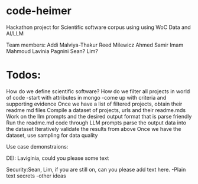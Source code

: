 # code-heimer
Hackathon project for Scientific software corpus using using WoC Data and AI/LLM

Team members: 
Addi Malviya-Thakur
Reed Milewicz
Ahmed Samir Imam Mahmoud
Lavinia Pagnini
Sean?
Lim?


# Todos:
How do we define scientific software?
How do we filter all projects in world of code
  -start with attributes in mongo
  -come up with criteria and supporting evidence 
Once we have a list of filtered projects, obtain their readme md files
Compile a dataset of projects, urls and their readme.mds
Work on the llm prompts and the desired output format that is parse friendly 
Run the readme.md code through LLM prompts
parse the output data into the dataset
Iteratively validate the results from above 
Once we have the dataset, use sampling for data quality 

Use case demonstraions: 

DEI: Laviginia, could you please some text

Security:Sean, Lim, if you are still on, can you please add text here.
  -Plain text secrets
  -other ideas

